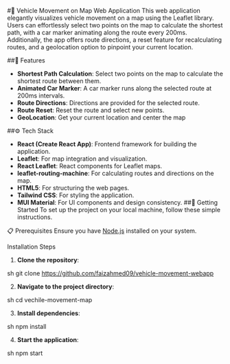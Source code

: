#🚗 Vehicle Movement on Map Web Application
This web application elegantly visualizes vehicle movement on a map using the Leaflet library. Users can effortlessly select two points on the map to calculate the shortest path, with a car marker animating along the route every 200ms. Additionally, the app offers route directions, a reset feature for recalculating routes, and a geolocation option to pinpoint your current location.



##🌟 Features
- **Shortest Path Calculation**: Select two points on the map to calculate the shortest route between them.
- **Animated Car Marker**: A car marker runs along the selected route at 200ms intervals.
- **Route Directions**: Directions are provided for the selected route.
- **Route Reset**: Reset the route and select new points.
- **GeoLocation**: Get your current location and center the map
  
##⚙️ Tech Stack
- **React (Create React App)**: Frontend framework for building the application.
- **Leaflet**: For map integration and visualization.
- **React Leaflet**: React components for Leaflet maps.
- **leaflet-routing-machine**: For calculating routes and directions on the map.
- **HTML5**: For structuring the web pages.
- **Tailwind CSS**: For styling the application.
- **MUI Material**: For UI components and design consistency.
##🚀 Getting Started
To set up the project on your local machine, follow these simple instructions.

📋 Prerequisites
Ensure you have [Node.js](https://nodejs.org/) installed on your system.

Installation Steps
1. **Clone the repository**:
    
sh
    git clone https://github.com/faizahmed09/vehicle-movement-webapp

2. **Navigate to the project directory**:
    
sh
    cd vechile-movement-map

3. **Install dependencies**:
    
sh
    npm install

4. **Start the application**:
    
sh
    npm start
